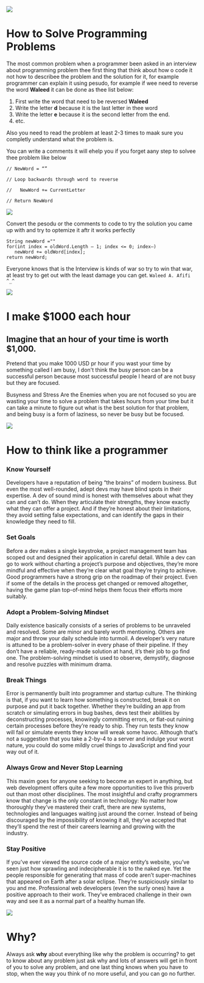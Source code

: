![](https://media1.tenor.com/images/4c00b5b6948984881127f604fe4edb83/tenor.gif)
# How to Solve Programming Problems

The most common problem when a programmer been asked in an interview about programming problem thee first thing that think about how o code it not how to describee the problem and the solution for it, for example programmer can explain it using pesudo, for example if wee need to reverse the word **Waleed** it can be done as thee list below:

1. First write the word that need to be reversed **Waleed**
2. Write the letter **d** because it is the last letter in thee word
3. Write the letter **e** because it is the second letter from the end.
4. etc.

Also you need to read the problem at least 2-3 times to maak sure you completly understand what the problem is.

You can write a comments it will ehelp you if you forget aany step to solvee thee problem like below
```
// NewWord = “”

// Loop backwards through word to reverse

//   NewWord += CurrentLetter

// Return NewWord

```

![](https://us.v-cdn.net/6030261/uploads/editor/r9/orit49v3sycc.gif)

Convert the pesodu or the comments to code to try the solution you came up with and try to optemize it aftr it works perfectly

```
String newWord =""
for(int index = oldWord.Length – 1; index <= 0; index—)
   newWord += oldWord[index];
return newWord;
```

Everyone knows that is the Interview is kinds of war so try to win that war, at least try to get out with the least damage you can get. 
`Waleed A. Afifi ^_^`



![](https://i.pinimg.com/originals/b4/93/ab/b493ab85db252c3196d4aac87946b649.gif)
# I make $1000 each hour

## Imagine that an hour of your time is worth $1,000.

Pretend that you make 1000 USD pr hour if you wast your time by something called I am busy, I don't think the busy person can be a successful person because most successful people I heard of are not busy but they are focused.

Busyness and Stress Are the Enemies when you are not focused so you are wasting your time to solve a problem that takes hours from your time but it can take a minute to figure out what is the best solution for that problem, and being busy is a form of laziness, so never be busy but be focused.



![](https://2e8ram2s1li74atce18qz5y1-wpengine.netdna-ssl.com/wp-content/uploads/2019/07/shutterstock_795758671.jpg)
# How to think like a programmer

### Know Yourself
Developers have a reputation of being “the brains” of modern business. But even the most well-rounded, adept devs may have blind spots in their expertise. A dev of sound mind is honest with themselves about what they can and can’t do. When they articulate their strengths, they know exactly what they can offer a project. And if they’re honest about their limitations, they avoid setting false expectations, and can identify the gaps in their knowledge they need to fill.

### Set Goals
Before a dev makes a single keystroke, a project management team has scoped out and designed their application in careful detail. While a dev can go to work without charting a project’s purpose and objectives, they’re more mindful and effective when they’re clear what goal they’re trying to achieve. Good programmers have a strong grip on the roadmap of their project. Even if some of the details in the process get changed or removed altogether, having the game plan top-of-mind helps them focus their efforts more suitably.

### Adopt a Problem-Solving Mindset
Daily existence basically consists of a series of problems to be unraveled and resolved. Some are minor and barely worth mentioning. Others are major and throw your daily schedule into turmoil. A developer’s very nature is attuned to be a problem-solver in every phase of their pipeline. If they don’t have a reliable, ready-made solution at hand, it’s their job to go find one. The problem-solving mindset is used to observe, demystify, diagnose and resolve puzzles with minimum drama.

### Break Things
Error is permanently built into programmer and startup culture. The thinking is that, if you want to learn how something is constructed, break it on purpose and put it back together. Whether they’re building an app from scratch or simulating errors in bug bashes, devs test their abilities by deconstructing processes, knowingly committing errors, or flat-out ruining certain processes before they’re ready to ship. They run tests they know will fail or simulate events they know will wreak some havoc. Although that’s not a suggestion that you take a 2-by-4 to a server and indulge your worst nature, you could do some mildly cruel things to JavaScript and find your way out of it.

### Always Grow and Never Stop Learning
This maxim goes for anyone seeking to become an expert in anything, but web development offers quite a few more opportunities to live this proverb out than most other disciplines. The most insightful and crafty programmers know that change is the only constant in technology: No matter how thoroughly they’ve mastered their craft, there are new systems, technologies and languages waiting just around the corner. Instead of being discouraged by the impossibility of knowing it all, they’ve accepted that they’ll spend the rest of their careers learning and growing with the industry.

### Stay Positive
If you’ve ever viewed the source code of a major entity’s website, you’ve seen just how sprawling and indecipherable it is to the naked eye. Yet the people responsible for generating that mass of code aren’t super-machines that appeared on Earth after a solar eclipse. They’re suspiciously similar to you and me. Professional web developers (even the surly ones) have a positive approach to their work. They’ve embraced challenge in their own way and see it as a normal part of a healthy human life.



![](https://media3.giphy.com/media/3o7GUQUdSv8UFXqAYE/giphy.gif)
# Why?

Always ask **why** about everything like why the problem is occurring? to get to know about any problem just ask why and lots of answers will get in front of you to solve any problem, and one last thing knows when you have to stop, when the way you think of no more useful, and you can go no further.
